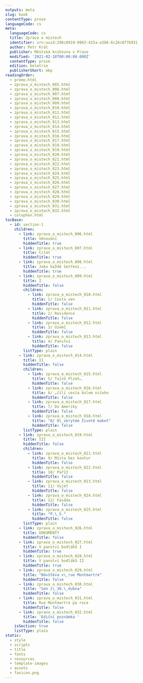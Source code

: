 ```yaml
---
outputs: meta
slug: book
contentType: prose
languageCode: cs
meta:
  languageCode: cs
  title: Zpráva o místech
  identifier: urn:uuid:296c0919-9963-415a-a386-6c26c077b931
  author: Petr Král
  publisher: Městská knihovna v Praze
  modified: '2021-02-18T00:00:00.000Z'
  contentType: prose
  edition: beletrie
  publisherShort: mkp
readingOrder:
  - promo.html
  - zprava_o_mistech_005.html
  - zprava_o_mistech_006.html
  - zprava_o_mistech_007.html
  - zprava_o_mistech_008.html
  - zprava_o_mistech_009.html
  - zprava_o_mistech_010.html
  - zprava_o_mistech_011.html
  - zprava_o_mistech_012.html
  - zprava_o_mistech_013.html
  - zprava_o_mistech_014.html
  - zprava_o_mistech_015.html
  - zprava_o_mistech_016.html
  - zprava_o_mistech_017.html
  - zprava_o_mistech_018.html
  - zprava_o_mistech_019.html
  - zprava_o_mistech_020.html
  - zprava_o_mistech_021.html
  - zprava_o_mistech_022.html
  - zprava_o_mistech_023.html
  - zprava_o_mistech_024.html
  - zprava_o_mistech_025.html
  - zprava_o_mistech_026.html
  - zprava_o_mistech_027.html
  - zprava_o_mistech_028.html
  - zprava_o_mistech_029.html
  - zprava_o_mistech_030.html
  - zprava_o_mistech_031.html
  - zprava_o_mistech_032.html
  - colophon.html
tocBase:
  - id: section-1
    children:
      - link: zprava_o_mistech_006.html
        title: Věnování
        hiddenTitle: true
      - link: zprava_o_mistech_007.html
        title: Citát
        hiddenTitle: true
      - link: zprava_o_mistech_008.html
        title: Jako každé šetření...
        hiddenTitle: true
      - link: zprava_o_mistech_009.html
        title: I
        hiddenTitle: false
        children:
          - link: zprava_o_mistech_010.html
            title: 1/ Cesta ven
            hiddenTitle: false
          - link: zprava_o_mistech_011.html
            title: 2/ Residence
            hiddenTitle: false
          - link: zprava_o_mistech_012.html
            title: 3/ Území
            hiddenTitle: false
          - link: zprava_o_mistech_013.html
            title: 4/ Panství
            hiddenTitle: false
        listType: plain
      - link: zprava_o_mistech_014.html
        title: II
        hiddenTitle: false
        children:
          - link: zprava_o_mistech_015.html
            title: 5/ Tajná Plzeň…
            hiddenTitle: false
          - link: zprava_o_mistech_016.html
            title: 6/ …čili cesta kolem ničeho
            hiddenTitle: false
          - link: zprava_o_mistech_017.html
            title: 7/ Do Ameriky
            hiddenTitle: false
          - link: zprava_o_mistech_018.html
            title: "8/ O\_skrytém životě maket"
            hiddenTitle: false
        listType: plain
      - link: zprava_o_mistech_019.html
        title: III
        hiddenTitle: false
        children:
          - link: zprava_o_mistech_021.html
            title: 9/ Místa bez kontur
            hiddenTitle: false
          - link: zprava_o_mistech_022.html
            title: 10/ Paříž
            hiddenTitle: false
          - link: zprava_o_mistech_023.html
            title: 11/ Vyjet
            hiddenTitle: false
          - link: zprava_o_mistech_024.html
            title: 12/ Fasáda
            hiddenTitle: false
          - link: zprava_o_mistech_025.html
            title: "P.\_S."
            hiddenTitle: false
        listType: plain
      - link: zprava_o_mistech_026.html
        title: DOKUMENTY
        hiddenTitle: false
      - link: zprava_o_mistech_027.html
        title: V panství bodláků I
        hiddenTitle: true
      - link: zprava_o_mistech_028.html
        title: V panství bodláků II
        hiddenTitle: true
      - link: zprava_o_mistech_029.html
        title: "Návštěva v\_rue Montmartre"
        hiddenTitle: false
      - link: zprava_o_mistech_030.html
        title: "Sen z\_30.\_dubna"
        hiddenTitle: false
      - link: zprava_o_mistech_031.html
        title: Rue Montmartre po roce
        hiddenTitle: false
      - link: zprava_o_mistech_032.html
        title: 'Ediční poznámka '
        hiddenTitle: false
    isSection: true
    listType: plain
static:
  - style
  - scripts
  - title
  - fonts
  - resources
  - template-images
  - assets
  - favicon.png
---
```

